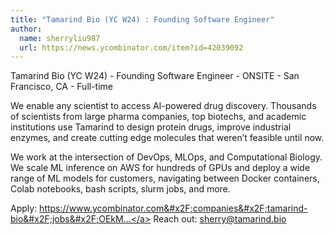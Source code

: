 ```yaml
---
title: "Tamarind Bio (YC W24) : Founding Software Engineer"
author:
  name: sherryliu987
  url: https://news.ycombinator.com/item?id=42039092
---
```

Tamarind Bio (YC W24) - Founding Software Engineer - ONSITE - San Francisco, CA - Full-time

We enable any scientist to access AI-powered drug discovery. Thousands of scientists from large pharma companies, top biotechs, and academic institutions use Tamarind to design protein drugs, improve industrial enzymes, and create cutting edge molecules that weren’t feasible until now.

We work at the intersection of DevOps, MLOps, and Computational Biology. We scale ML inference on AWS for hundreds of GPUs and deploy a wide range of ML models for customers, navigating between Docker containers, Colab notebooks, bash scripts, slurm jobs, and more.

Apply: <a href="https:&#x2F;&#x2F;www.ycombinator.com&#x2F;companies&#x2F;tamarind-bio&#x2F;jobs&#x2F;OEkMxsJ-founding-software-engineer">https:&#x2F;&#x2F;www.ycombinator.com&#x2F;companies&#x2F;tamarind-bio&#x2F;jobs&#x2F;OEkM...</a>
Reach out: sherry@tamarind.bio
<JobApplication />

